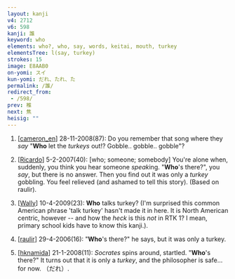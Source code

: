 ```yaml
---
layout: kanji
v4: 2712
v6: 598
kanji: 誰
keyword: who
elements: who?, who, say, words, keitai, mouth, turkey
elementsTree: l(say, turkey)
strokes: 15
image: E8AAB0
on-yomi: スイ
kun-yomi: だれ、たれ、た
permalink: /誰/
redirect_from:
 - /598/
prev: 椎
next: 焦
heisig: ""
---
```


1) [<a href="http://kanji.koohii.com/profile/cameron_en">cameron_en</a>] 28-11-2008(87): Do you remember that song where they <em>say</em> &quot;<strong>Who</strong> let the <em>turkeys</em> out!? Gobble.. gobble.. gobble&quot;?

2) [<a href="http://kanji.koohii.com/profile/Ricardo">Ricardo</a>] 5-2-2007(40): [who; someone; somebody] You&#039;re alone when, suddenly, you think you hear someone <em>speak</em>ing. &quot;<strong>Who</strong>&#039;s there?&quot;, you <em>say</em>, but there is no answer. Then you find out it was only a <em>turkey</em> gobbling. You feel relieved (and ashamed to tell this story). (Based on raulir).

3) [<a href="http://kanji.koohii.com/profile/Wally">Wally</a>] 10-4-2009(23): <strong>Who</strong> talks turkey? (I&#039;m surprised this common American phrase &#039;talk turkey&#039; hasn&#039;t made it in here. It is North American centric, however -- and how the <em>heck</em> is this <em>not</em> in RTK 1? I mean, primary school kids have to know this kanji.).

4) [<a href="http://kanji.koohii.com/profile/raulir">raulir</a>] 29-4-2006(16): &quot;<strong>Who</strong>&#039;s there?&quot; he says, but it was only a turkey.

5) [<a href="http://kanji.koohii.com/profile/hknamida">hknamida</a>] 21-1-2008(11): <em>Socrates</em> spins around, startled. &quot;<strong>Who</strong>&#039;s there?&quot; It turns out that it is only a <em>turkey</em>, and the philosopher is safe... for now. （だれ）.

